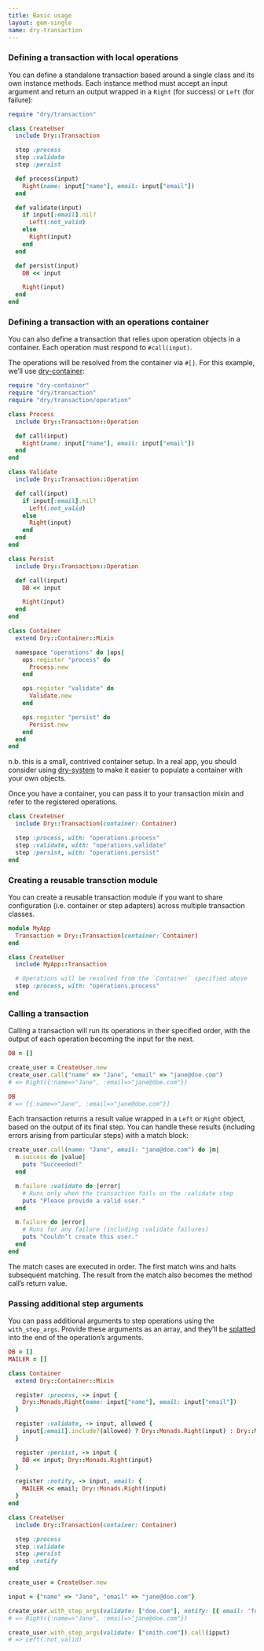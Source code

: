 ```yaml
---
title: Basic usage
layout: gem-single
name: dry-transaction
---
```


### Defining a transaction with local operations

You can define a standalone transaction based around a single class and its own instance methods. Each instance method must accept an input argument and return an output wrapped in a `Right` (for success) or `Left` (for failure):

```ruby
require "dry/transaction"

class CreateUser
  include Dry::Transaction

  step :process
  step :validate
  step :persist

  def process(input)
    Right(name: input["name"], email: input["email"])
  end

  def validate(input)
    if input[:email].nil?
      Left(:not_valid)
    else
      Right(input)
    end
  end

  def persist(input)
    DB << input

    Right(input)
  end
end
```

### Defining a transaction with an operations container

You can also define a transaction that relies upon operation objects in a container. Each operation must respond to `#call(input)`.

The operations will be resolved from the container via `#[]`. For this example, we’ll use [dry-container](/gems/dry-container):

```ruby
require "dry-container"
require "dry/transaction"
require "dry/transaction/operation"

class Process
  include Dry::Transaction::Operation

  def call(input)
    Right(name: input["name"], email: input["email"])
  end
end

class Validate
  include Dry::Transaction::Operation

  def call(input)
    if input[:email].nil?
      Left(:not_valid)
    else
      Right(input)
    end
  end
end

class Persist
  include Dry::Transaction::Operation

  def call(input)
    DB << input

    Right(input)
  end
end

class Container
  extend Dry::Container::Mixin

  namespace "operations" do |ops|
    ops.register "process" do
      Process.new
    end

    ops.register "validate" do
      Validate.new
    end

    ops.register "persist" do
      Persist.new
    end
  end
end
```

n.b. this is a small, contrived container setup. In a real app, you should consider using [dry-system](/gems/dry-system) to make it easier to populate a container with your own objects.

Once you have a container, you can pass it to your transaction mixin and refer to the registered operations.

```ruby
class CreateUser
  include Dry::Transaction(container: Container)

  step :process, with: "operations.process"
  step :validate, with: "operations.validate"
  step :persist, with: "operations.persist"
end
```

### Creating a reusable transction module

You can create a reusable transaction module if you want to share configuration (i.e. container or step adapters) across multiple transaction classes.

```ruby
module MyApp
  Transaction = Dry::Transaction(container: Container)
end

class CreateUser
  include MyApp::Transaction

  # Operations will be resolved from the `Container` specified above
  step :process, with: "operations.process"
end
```

### Calling a transaction

Calling a transaction will run its operations in their specified order, with the output of each operation becoming the input for the next.

```ruby
DB = []

create_user = CreateUser.new
create_user.call("name" => "Jane", "email" => "jane@doe.com")
# => Right({:name=>"Jane", :email=>"jane@doe.com"})

DB
# => [{:name=>"Jane", :email=>"jane@doe.com"}]
```

Each transaction returns a result value wrapped in a `Left` or `Right` object, based on the output of its final step. You can handle these results (including errors arising from particular steps) with a match block:

```ruby
create_user.call(name: "Jane", email: "jane@doe.com") do |m|
  m.success do |value|
    puts "Succeeded!"
  end

  m.failure :validate do |error|
    # Runs only when the transaction fails on the :validate step
    puts "Please provide a valid user."
  end

  m.failure do |error|
    # Runs for any failure (including :validate failures)
    puts "Couldn’t create this user."
  end
end
```

The match cases are executed in order. The first match wins and halts subsequent matching. The result from the match also becomes the method call’s return value.

### Passing additional step arguments

You can pass additional arguments to step operations using the `with_step_args`. Provide these arguments as an array, and they’ll be [splatted](https://endofline.wordpress.com/2011/01/21/the-strange-ruby-splat/) into the end of the operation’s arguments.

```ruby
DB = []
MAILER = []

class Container
  extend Dry::Container::Mixin

  register :process, -> input {
    Dry::Monads.Right(name: input["name"], email: input["email"])
  }

  register :validate, -> input, allowed {
    input[:email].include?(allowed) ? Dry::Monads.Right(input) : Dry::Monads.Left(:not_valid)
  }

  register :persist, -> input {
    DB << input; Dry::Monads.Right(input)
  }

  register :notify, -> input, email: {
    MAILER << email; Dry::Monads.Right(input)
  }
end

class CreateUser
  include Dry::Transaction(container: Container)

  step :process
  step :validate
  step :persist
  step :notify
end

create_user = CreateUser.new

input = {"name" => "Jane", "email" => "jane@doe.com"}

create_user.with_step_args(validate: ["doe.com"], notify: [{ email: 'foo@bar.com' }]).call(input)
# => Right({:name=>"Jane", :email=>"jane@doe.com"})

create_user.with_step_args(validate: ["smith.com"]).call(ipput)
# => Left(:not_valid)
```
